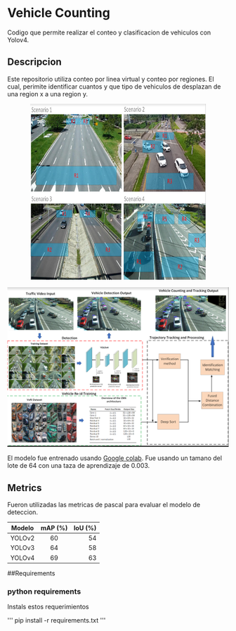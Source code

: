 # Vehicle Counting
Codigo que permite realizar el conteo y clasificacion de vehiculos con Yolov4. 


## Descripcion
Este repositorio utiliza conteo por linea virtual y conteo por regiones. El cual, perimite identificar cuantos y que tipo de vehiculos de desplazan de una region x a una region y.


<p align="center">
  <img width="400" height="400" src="gfx/counting_regions.PNG">
</p>

![](gfx/pipeline.PNG)


El modelo fue entrenado usando [Google colab](https://colab.research.google.com/). Fue usando un tamano del lote de 64 con una taza de aprendizaje de 0.003.

## Metrics
Fueron utilizadas las metricas de pascal para evaluar el modelo de deteccion.

| Modelo        | mAP (%)          | IoU (%) |
| ------------- |:-------------:| -----:|
| YOLOv2      | 60 | 54 |
| YOLOv3      | 64      |   58 |
| YOLOv4      | 69      |    63 |


##Requirements
### python requirements 
Instals estos requerimientos 

'''
pip install -r requirements.txt
'''
